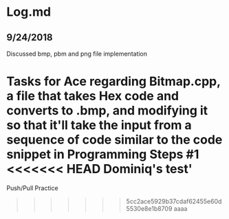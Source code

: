 ﻿# Log.md

## 9/24/2018

Discussed bmp, pbm and png file implementation

Tasks for Ace regarding Bitmap.cpp, a file that takes Hex code and converts to .bmp, and modifying it so that it'll take the input from a sequence of code similar to the code snippet in Programming Steps #1
<<<<<<< HEAD
Dominiq's test'
=======

Push/Pull Practice
>>>>>>> 5cc2ace5929b37cdaf62455e60d5530e8e1b8709
aaaa